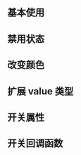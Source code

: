 <script setup>
import primarySwitch from "./primarySwitch.vue"
import disSwitch from "./disSwitch.vue"
import colorSwitch from "./colorSwitch.vue"
import valueSwitch from "./valueSwitch.vue"
import switchTable from "./switchTable.vue"
import switchmhTable from "./switchmhTable.vue"
import codeContainer from "../public/stretchCode/index.vue"
import {getString} from "./getString.js"
import {getString2} from "./getString2.js"
</script>

## 基本使用

<code-container :text="primarySwitch.code + getString()"><primary-switch></primary-switch></code-container>

## 禁用状态

<code-container :text="disSwitch.code + getString()"><dis-switch></dis-switch></code-container>

## 改变颜色

<code-container :text="colorSwitch.code + getString()"><color-switch></color-switch></code-container>

## 扩展 value 类型

<code-container :text="valueSwitch.code + getString2()"><value-switch></value-switch></code-container>

## 开关属性

<switch-table></switch-table>

## 开关回调函数

<switchmh-table></switchmh-table>
